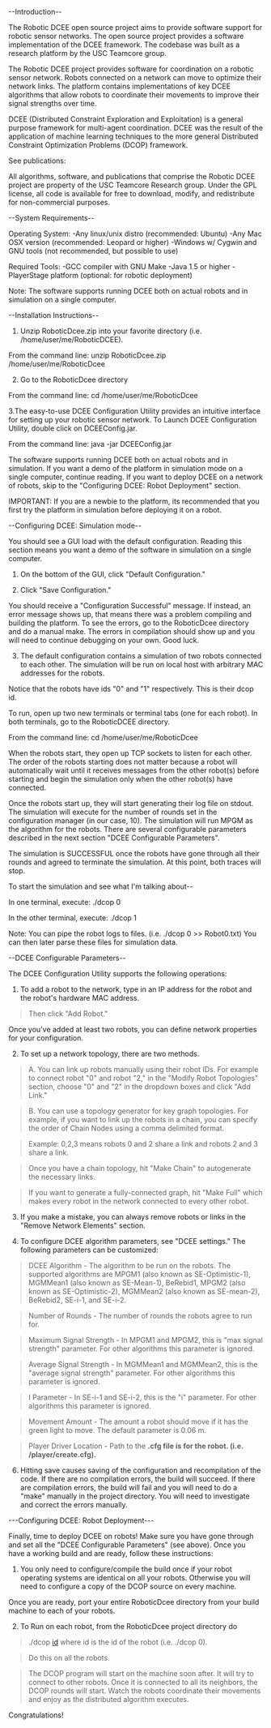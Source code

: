 --Introduction--

The Robotic DCEE open source project aims to provide software support for robotic sensor networks. The open source project provides a software implementation of the DCEE framework. The codebase was built as a research platform by the USC Teamcore group.

The Robotic DCEE project provides software for coordination on a robotic sensor network. Robots connected on a network can move to optimize their network links. The platform contains implementations of key DCEE algorithms that allow robots to coordinate their movements to improve their signal strengths over time.

DCEE (Distributed Constraint Exploration and Exploitation) is a general purpose framework for multi-agent coordination. DCEE was the result of the application of machine learning techniques to the more general Distributed Constraint Optimization Problems (DCOP) framework.

See publications:

All algorithms, software, and publications that comprise the Robotic DCEE project are property of the USC Teamcore Research group. Under the GPL license, all code is available for free to download, modify, and redistribute for non-commercial purposes.

--System Requirements--

Operating System:
-Any linux/unix distro (recommended: Ubuntu)
-Any Mac OSX version (recommended: Leopard or higher)
-Windows w/ Cygwin and GNU tools (not recommended, but possible to use)

Required Tools:
-GCC compiler with GNU Make
-Java 1.5 or higher
-PlayerStage platform (optional: for robotic deployment)

Note: The software supports running DCEE both on actual robots and in simulation on a single computer.

--Installation Instructions--

1. Unzip RoboticDcee.zip into your favorite directory (i.e. /home/user/me/RoboticDCEE).

From the command line:
unzip RoboticDcee.zip /home/user/me/RoboticDcee

2. Go to the RoboticDcee directory

From the command line:
cd /home/user/me/RoboticDcee

3.The easy-to-use DCEE Configuration Utility provides an intuitive interface for setting up your robotic sensor network. To Launch DCEE Configuration Utility, double click on DCEEConfig.jar.

From the command line:
java -jar DCEEConfig.jar

The software supports running DCEE both on actual robots and in simulation. If you want a demo of the platform in simulation mode on a single computer, continue reading. If you want to deploy DCEE on a network of robots, skip to the "Configuring DCEE: Robot Deployment" section.

IMPORTANT: If you are a newbie to the platform, its recommended that you first try the platform in simulation before deploying it on a robot.

--Configuring DCEE: Simulation mode--

You should see a GUI load with the default configuration. Reading this section means you want a demo of the software in simulation on a single computer.

1. On the bottom of the GUI, click "Default Configuration."

2. Click "Save Configuration."

You should receive a "Configuration Successful" message. If instead, an error message shows up, that means there was a problem compiling and building the platform. To see the errors, go to the RoboticDcee directory and do a manual make. The errors in compilation should show up and you will need to continue debugging on your own. Good luck.

3. The default configuration contains a simulation of two robots connected to each other. The simulation will be run on local host with arbitrary MAC addresses for the robots.

Notice that the robots have ids "0" and "1" respectively. This is their dcop id.

To run, open up two new terminals or terminal tabs (one for each robot). In both terminals, go to the RoboticDCEE  directory.

From the command line:
cd /home/user/me/RoboticDcee

When the robots start, they open up TCP sockets to listen for each other. The order of the robots starting does not matter because a robot will automatically wait until it receives messages from the other robot(s) before starting and begin the simulation only when the other robot(s) have connected.

Once the robots start up, they will start generating their log file on stdout. The simulation will execute for the number of rounds set in the configuration manager (in our case, 10). The simulation will run MPGM as the algorithm for the robots. There are several configurable parameters described in the next section "DCEE Configurable Parameters".

The simulation is SUCCESSFUL once the robots have gone through all their rounds and agreed to terminate the simulation. At this point, both traces will stop.

To start the simulation and see what I'm talking about--

In one terminal, execute:
./dcop 0

In the other terminal, execute:
./dcop 1

Note: You can pipe the robot logs to files.
(i.e. ./dcop 0 >> Robot0.txt)
You can then later parse these files for simulation data.

--DCEE Configurable Parameters--

The DCEE Configuration Utility supports the following operations:

1. To add a robot to the network, type in an IP address for the robot and the robot's hardware MAC address.
> Then click "Add Robot."

Once you've added at least two robots, you can define network properties for your configuration.

2. To set up a network topology, there are two methods.

> A. You can link up robots manually using their robot IDs. For example to connect robot "0" and robot "2," in the "Modify Robot Topologies" section, choose "0" and "2" in the dropdown boxes and click "Add Link."

> B. You can use a topology generator for key graph topologies. For example, if you want to link up the robots in a chain, you can specify the order of Chain Nodes using a comma delimited format.

> Example: 0,2,3 means robots 0 and 2 share a link and robots 2 and 3 share a link.

> Once you have a chain topology, hit "Make Chain" to autogenerate the necessary links.

> If you want to generate a fully-connected graph, hit "Make Full" which makes every robot in the network
> connected to every other robot.

3. If you make a mistake, you can always remove robots or links in the "Remove Network Elements" section.

4. To configure DCEE algorithm parameters, see "DCEE settings." The following parameters can be customized:

> DCEE Algorithm - The algorithm to be run on the robots. The supported algorithms are MPGM1 (also known
> as SE-Optimistic-1), MGMMean1 (also known as SE-Mean-1), BeRebid1, MPGM2 (also known as SE-Optimistic-2),
> MGMMean2 (also known as SE-mean-2), BeRebid2, SE-i-1, and SE-i-2.

> Number of Rounds - The number of rounds the robots agree to run for.

> Maximum Signal Strength - In MPGM1 and MPGM2, this is "max signal strength" parameter. For other algorithms
> this parameter is ignored.

> Average Signal Strength - In MGMMean1 and MGMMean2, this is the "average signal strength" parameter. For other algorithms this parameter is ignored.

> I Parameter - In SE-i-1 and SE-i-2, this is the "i" parameter. For other algorithms this parameter is ignored.

> Movement Amount - The amount a robot should move if it has the green light to move. The default parameter is 0.06 m.

> Player Driver Location - Path to the **.cfg file is for the robot. (i.e. /player/create.cfg).**

6. Hitting save causes saving of the configuration and recompilation of the code. If there are no compilation errors, the build will succeed. If there are compilation errors, the build will fail and you will need to do a "make" manually in the project directory. You will need to investigate and correct the errors manually.

---Configuring DCEE: Robot Deployment---

Finally, time to deploy DCEE on robots! Make sure you have gone through and set all the "DCEE Configurable Parameters"
(see above). Once you have a working build and are ready, follow these instructions:

1. You only need to configure/compile the build once if your robot operating systems are identical on all your robots. Otherwise you will need to configure a copy of the DCOP source on every machine.

Once you are ready, port your entire RoboticDcee directory from your build machine to each of your robots.

2. To Run on each robot, from the RoboticDcee project directory do

> ./dcop [id](id.md) where id is the id of the robot (i.e. ./dcop 0).

> Do this on all the robots.

> The DCOP program will start on the machine soon after. It will try to connect to other robots. Once it is connected to all its neighbors, the DCOP rounds will start. Watch the robots coordinate their movements and enjoy as the distributed algorithm executes.

Congratulations!